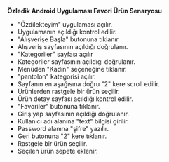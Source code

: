 **Özledik Android Uygulaması Favori Ürün Senaryosu**

- "Özdilekteyim" uygulaması açılır.
- Uygulamanın açıldığı kontrol edilir.
- "Alışverişe Başla" butonuna tıklanır.
- Alışveriş sayfasının açıldığı doğrulanır.
- "Kategoriler" sayfası açılır
- Kategoriler sayfasının açıldıgı doğrulanır.
- Menüden "Kadın" seçeneğine tıklanır.
- "pantolon" kategorisi açılır.
- Sayfanın en aşağısına doğru "2" kere scroll edilir.
- Ürünlerden rastgele bir ürün seçilir.
- Ürün detay sayfası açıldığı kontrol edilir.
- "Favoriler" butonuna tıklanır. 
- Giriş yap sayfasının açıldığı doğrulanır.
- Kullanıcı adı alanına "text" bilgisi girilir.
- Password alanına "şifre" yazılır.
- Geri butonuna "2" kere tıklanır.
- Rastgele bir ürün seçilir.
- Seçilen ürün sepete eklenir.


